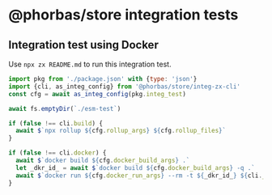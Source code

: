 # @phorbas/store integration tests

## Integration test using Docker

Use `npx zx README.md` to run this integration test.

```javascript
import pkg from './package.json' with {type: 'json'}
import {cli, as_integ_config} from '@phorbas/store/integ-zx-cli'
const cfg = await as_integ_config(pkg.integ_test)

await fs.emptyDir(`./esm-test`)

if (false !== cli.build) {
  await $`npx rollup ${cfg.rollup_args} ${cfg.rollup_files}`
}

if (false !== cli.docker) {
  await $`docker build ${cfg.docker_build_args} .`
  let _dkr_id_ = await $`docker build ${cfg.docker_build_args} -q .`
  await $`docker run ${cfg.docker_run_args} --rm -t ${_dkr_id_} ${cli._}`
}
```

